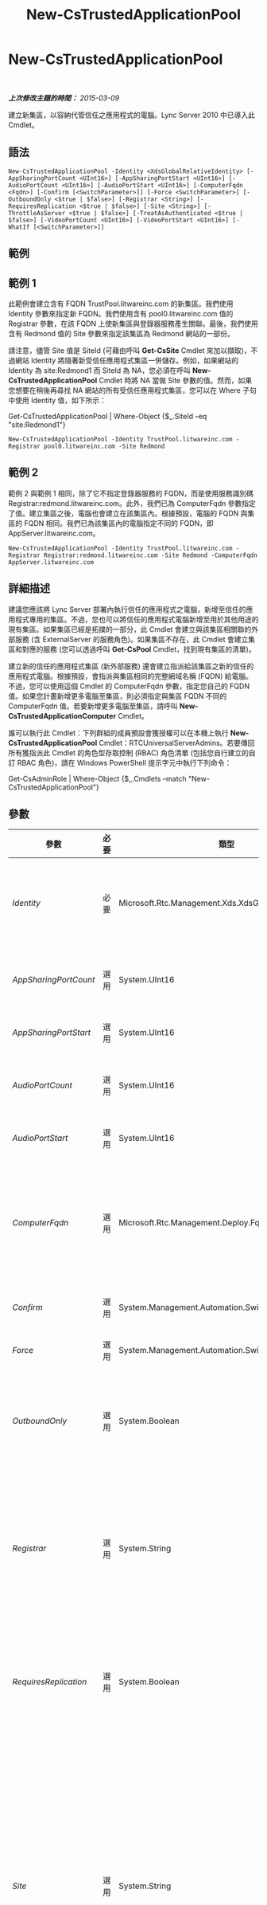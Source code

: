 ﻿---
title: New-CsTrustedApplicationPool
TOCTitle: New-CsTrustedApplicationPool
ms:assetid: 30117225-d82b-494b-8bc2-da5d539bdd6b
ms:mtpsurl: https://technet.microsoft.com/zh-tw/library/Gg425804(v=OCS.15)
ms:contentKeyID: 49290486
ms.date: 08/10/2015
mtps_version: v=OCS.15
ms.translationtype: HT
---

# New-CsTrustedApplicationPool

 

_**上次修改主題的時間：** 2015-03-09_

建立新集區，以容納代管信任之應用程式的電腦。Lync Server 2010 中已導入此 Cmdlet。

## 語法

    New-CsTrustedApplicationPool -Identity <XdsGlobalRelativeIdentity> [-AppSharingPortCount <UInt16>] [-AppSharingPortStart <UInt16>] [-AudioPortCount <UInt16>] [-AudioPortStart <UInt16>] [-ComputerFqdn <Fqdn>] [-Confirm [<SwitchParameter>]] [-Force <SwitchParameter>] [-OutboundOnly <$true | $false>] [-Registrar <String>] [-RequiresReplication <$true | $false>] [-Site <String>] [-ThrottleAsServer <$true | $false>] [-TreatAsAuthenticated <$true | $false>] [-VideoPortCount <UInt16>] [-VideoPortStart <UInt16>] [-WhatIf [<SwitchParameter>]]

## 範例

## 範例 1

此範例會建立含有 FQDN TrustPool.litwareinc.com 的新集區。我們使用 Identity 參數來指定新 FQDN。我們使用含有 pool0.litwareinc.com 值的 Registrar 參數，在該 FQDN 上使新集區與登錄器服務產生關聯。最後，我們使用含有 Redmond 值的 Site 參數來指定該集區為 Redmond 網站的一部份。

請注意，儘管 Site 值是 SiteId (可藉由呼叫 **Get-CsSite** Cmdlet 來加以擷取)，不過網站 Identity 將隨著新受信任應用程式集區一併儲存。例如，如果網站的 Identity 為 site:Redmond1 而 SiteId 為 NA，您必須在呼叫 **New-CsTrustedApplicationPool** Cmdlet 時將 NA 當做 Site 參數的值。然而，如果您想要在稍後再尋找 NA 網站的所有受信任應用程式集區，您可以在 Where 子句中使用 Identity 值，如下所示：

Get-CsTrustedApplicationPool | Where-Object {$\_.SiteId –eq "site:Redmond1"}

    New-CsTrustedApplicationPool -Identity TrustPool.litwareinc.com -Registrar pool0.litwareinc.com -Site Redmond

## 範例 2

範例 2 與範例 1 相同，除了它不指定登錄器服務的 FQDN，而是使用服務識別碼 Registrar:redmond.litwareinc.com。此外，我們已為 ComputerFqdn 參數指定了值。建立集區之後，電腦也會建立在該集區內。根據預設，電腦的 FQDN 與集區的 FQDN 相同。我們已為該集區內的電腦指定不同的 FQDN，即 AppServer.litwareinc.com。

    New-CsTrustedApplicationPool -Identity TrustPool.litwareinc.com -Registrar Registrar:redmond.litwareinc.com -Site Redmond -ComputerFqdn AppServer.litwareinc.com

## 詳細描述

建議您應該將 Lync Server 部署內執行信任的應用程式之電腦，新增至信任的應用程式專用的集區。不過，您也可以將信任的應用程式電腦新增至用於其他用途的現有集區。如果集區已經是拓撲的一部分，此 Cmdlet 會建立與該集區相關聯的外部服務 (含 ExternalServer 的服務角色)。如果集區不存在，此 Cmdlet 會建立集區和對應的服務 (您可以透過呼叫 **Get-CsPool** Cmdlet，找到現有集區的清單)。

建立新的信任的應用程式集區 (新外部服務) 還會建立指派給該集區之新的信任的應用程式電腦。根據預設，會指派與集區相同的完整網域名稱 (FQDN) 給電腦。不過，您可以使用這個 Cmdlet 的 ComputerFqdn 參數，指定您自己的 FQDN 值。如果您計畫新增更多電腦至集區，則必須指定與集區 FQDN 不同的 ComputerFqdn 值。若要新增更多電腦至集區，請呼叫 **New-CsTrustedApplicationComputer** Cmdlet。

誰可以執行此 Cmdlet：下列群組的成員預設會獲授權可以在本機上執行 **New-CsTrustedApplicationPool** Cmdlet：RTCUniversalServerAdmins。若要傳回所有獲指派此 Cmdlet 的角色型存取控制 (RBAC) 角色清單 (包括您自行建立的自訂 RBAC 角色)，請在 Windows PowerShell 提示字元中執行下列命令：

Get-CsAdminRole | Where-Object {$\_.Cmdlets –match "New-CsTrustedApplicationPool"}

## 參數


<table>
<colgroup>
<col style="width: 25%" />
<col style="width: 25%" />
<col style="width: 25%" />
<col style="width: 25%" />
</colgroup>
<thead>
<tr class="header">
<th>參數</th>
<th>必要</th>
<th>類型</th>
<th>說明</th>
</tr>
</thead>
<tbody>
<tr class="odd">
<td><p><em>Identity</em></p></td>
<td><p>必要</p></td>
<td><p>Microsoft.Rtc.Management.Xds.XdsGlobalRelativeIdentity</p></td>
<td><p>新集區的 FQDN。請注意，用於建立集區的 Identity 值是集區 FQDN，做為 Identity 與新集區一起儲存的值實際上是集區自動產生的服務 ID。此處輸入的 Identity 會儲存為 PoolFqdn。</p></td>
</tr>
<tr class="even">
<td><p><em>AppSharingPortCount</em></p></td>
<td><p>選用</p></td>
<td><p>System.UInt16</p></td>
<td><p>連接埠範圍中可用於應用程式共用連線的連接埠數目。</p>
<p>預設值：0</p></td>
</tr>
<tr class="odd">
<td><p><em>AppSharingPortStart</em></p></td>
<td><p>選用</p></td>
<td><p>System.UInt16</p></td>
<td><p>連接埠範圍中可用於應用程式共用連線的第一個連接埠號碼。</p></td>
</tr>
<tr class="even">
<td><p><em>AudioPortCount</em></p></td>
<td><p>選用</p></td>
<td><p>System.UInt16</p></td>
<td><p>連接埠範圍中可用於音訊連線的連接埠數目。</p>
<p>預設值：0</p></td>
</tr>
<tr class="odd">
<td><p><em>AudioPortStart</em></p></td>
<td><p>選用</p></td>
<td><p>System.UInt16</p></td>
<td><p>連接埠範圍中可用於音訊連線的第一個連接埠號碼。</p></td>
</tr>
<tr class="even">
<td><p><em>ComputerFqdn</em></p></td>
<td><p>選用</p></td>
<td><p>Microsoft.Rtc.Management.Deploy.Fqdn</p></td>
<td><p>建立信任的應用程式集區會自動建立屬於該集區之信任的應用程式電腦。根據預設，電腦會接收與集區相同的 FQDN。在此參數中輸入值，以指定與集區 FQDN 不同之電腦的 FQDN。如果您計畫新增更多電腦至集區，您必須輸入與集區 FQDN 不同的參數值。</p></td>
</tr>
<tr class="odd">
<td><p><em>Confirm</em></p></td>
<td><p>選用</p></td>
<td><p>System.Management.Automation.SwitchParameter</p></td>
<td><p>在執行命令前先提示確認。</p></td>
</tr>
<tr class="even">
<td><p><em>Force</em></p></td>
<td><p>選用</p></td>
<td><p>System.Management.Automation.SwitchParameter</p></td>
<td><p>隱藏變更前所顯示的確認提示。</p></td>
</tr>
<tr class="odd">
<td><p><em>OutboundOnly</em></p></td>
<td><p>選用</p></td>
<td><p>System.Boolean</p></td>
<td><p>指定信任的應用程式是否可以起始連線至集區內的伺服器如果您希望由伺服器而非由應用程式起始所有連線，請將這個值設為 True。</p>
<p>預設值：False</p></td>
</tr>
<tr class="even">
<td><p><em>Registrar</em></p></td>
<td><p>選用</p></td>
<td><p>System.String</p></td>
<td><p>集區之登錄器服務的服務 ID 或 FQDN。</p>
<p>請注意，雖然這是選用選項，但如果您嘗試建立新的信任的應用程式端點 (使用 <strong>New-CsTrustedApplicationEndpoint</strong> Cmdlet)，並指派端點至沒有登錄器相依性的集區，則您會收到錯誤，且無法建立端點。此外，您無法移除與登錄器無關之信任的應用程式集區。</p></td>
</tr>
<tr class="odd">
<td><p><em>RequiresReplication</em></p></td>
<td><p>選用</p></td>
<td><p>System.Boolean</p></td>
<td><p>決定此集區是否需要複寫。如果不需要複寫，請將這個值設為 False。若是 Microsoft Outlook Web Access 和手動佈建的應用程式，通常會將此參數設為 False。</p>
<p>預設值：True</p></td>
</tr>
<tr class="even">
<td><p><em>Site</em></p></td>
<td><p>選用</p></td>
<td><p>System.String</p></td>
<td><p>此集區所在之網站的網站識別碼。呼叫 <strong>Get-CsSite</strong> Cmdlet 以擷取網站的 SiteId 內容。請記住，您必須使用 SiteId 內容，而不是網站的 Identity。另外，請勿在 SiteId 前加上“site:”字串，只要輸入 SiteId 即可。除此之外，雖然您已經輸入從 <strong>Get-CsSite</strong> Cmdlet 擷取的 SiteId，不過新受信任應用程式集區的 SiteId 內容將含有網站 Identity。例如，如果網站的 SiteId 為 Main 而網站 Identity 為 site:Redmond1，您必須在呼叫 <strong>New-CsTrustedApplicationPool</strong> Cmdlet 時輸入 -Site Main，不過後續的 <strong>Get-CsTrustedApplicationPool</strong> Cmdlet 呼叫會將 SiteId 顯示為 site:Redmond1。</p>
<p>如果在 Identity 中指定的集區已存在，則您不需要指定網站。如果集區不存在，則需要此參數。</p></td>
</tr>
<tr class="odd">
<td><p><em>ThrottleAsServer</em></p></td>
<td><p>選用</p></td>
<td><p>System.Boolean</p></td>
<td><p>設定此參數為 False，將集區內的伺服器和信任的應用程式之間的連線節流為用戶端。相較於將連線節流為伺服器的預設值 True，這樣的連線限制更多。連線節流會限制可同時發生的交易數目。</p>
<p>預設值：True</p></td>
</tr>
<tr class="even">
<td><p><em>TreatAsAuthenticated</em></p></td>
<td><p>選用</p></td>
<td><p>System.Boolean</p></td>
<td><p>決定集區內連線至伺服器之信任的應用程式是否需要驗證。如果信任的應用程式需要驗證，請將此參數設為 False。預設值 True 允許信任的應用程式在已驗證的假設下連線。</p>
<p>預設值：True</p></td>
</tr>
<tr class="odd">
<td><p><em>VideoPortCount</em></p></td>
<td><p>選用</p></td>
<td><p>System.UInt16</p></td>
<td><p>連接埠範圍中可用於視訊連線的連接埠數目。</p>
<p>預設值：0</p></td>
</tr>
<tr class="even">
<td><p><em>VideoPortStart</em></p></td>
<td><p>選用</p></td>
<td><p>System.UInt16</p></td>
<td><p>連接埠範圍中可用於視訊連線的第一個連接埠號碼。</p></td>
</tr>
<tr class="odd">
<td><p><em>WhatIf</em></p></td>
<td><p>選用</p></td>
<td><p>System.Management.Automation.SwitchParameter</p></td>
<td><p>說明執行命令時若不實際執行命令的後果。</p></td>
</tr>
</tbody>
</table>


## 輸入類型

無。

## 傳回類型

建立 Microsoft.Rtc.Management.Xds.DisplayExternalServer 類型的物件。

## 請參閱

#### 其他資源

[Remove-CsTrustedApplicationPool](remove-cstrustedapplicationpool.md)  
[Set-CsTrustedApplicationPool](set-cstrustedapplicationpool.md)  
[Get-CsTrustedApplicationPool](get-cstrustedapplicationpool.md)  
[New-CsTrustedApplicationComputer](new-cstrustedapplicationcomputer.md)  
[Get-CsSite](get-cssite.md)

